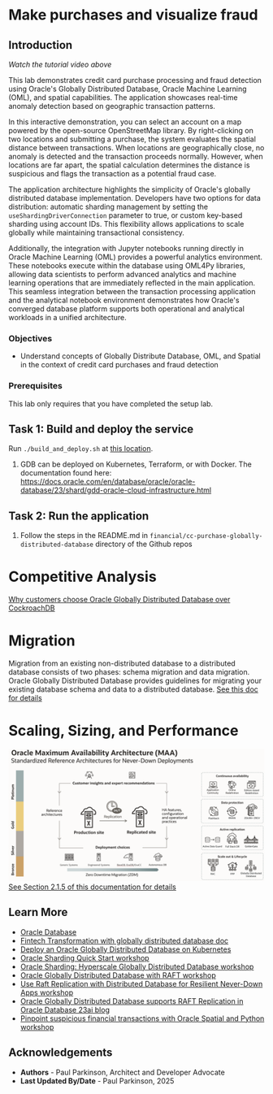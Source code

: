 # Make purchases and visualize fraud

## Introduction



[](youtube:qHVYXagpAC0?start=546)

*Watch the tutorial video above*

This lab demonstrates credit card purchase processing and fraud detection using Oracle's Globally Distributed Database, Oracle Machine Learning (OML), and spatial capabilities. The application showcases real-time anomaly detection based on geographic transaction patterns.

In this interactive demonstration, you can select an account on a map powered by the open-source OpenStreetMap library. By right-clicking on two locations and submitting a purchase, the system evaluates the spatial distance between transactions. When locations are geographically close, no anomaly is detected and the transaction proceeds normally. However, when locations are far apart, the spatial calculation determines the distance is suspicious and flags the transaction as a potential fraud case.

The application architecture highlights the simplicity of Oracle's globally distributed database implementation. Developers have two options for data distribution: automatic sharding management by setting the `useShardingDriverConnection` parameter to true, or custom key-based sharding using account IDs. This flexibility allows applications to scale globally while maintaining transactional consistency.

Additionally, the integration with Jupyter notebooks running directly in Oracle Machine Learning (OML) provides a powerful analytics environment. These notebooks execute within the database using OML4Py libraries, allowing data scientists to perform advanced analytics and machine learning operations that are immediately reflected in the main application. This seamless integration between the transaction processing application and the analytical notebook environment demonstrates how Oracle's converged database platform supports both operational and analytical workloads in a unified architecture.

### Objectives

-  Understand concepts of Globally Distribute Database, OML, and Spatial in the context of credit card purchases and fraud detection
### Prerequisites

This lab only requires that you have completed the setup lab.

## Task 1: Build and deploy the service

Run `./build_and_deploy.sh` at [this location](https://github.com/paulparkinson/oracle-ai-for-sustainable-dev/tree/main/financial/graph-circular-payments).

1. GDB can be deployed on Kubernetes, Terraform, or with Docker.
    The documentation found here: https://docs.oracle.com/en/database/oracle/oracle-database/23/shard/gdd-oracle-cloud-infrastructure.html

## Task 2: Run the application

1. Follow the steps in the README.md in `financial/cc-purchase-globally-distributed-database` directory of the Github repos


# Competitive Analysis

[Why customers choose Oracle Globally Distributed Database over CockroachDB](https://www.oracle.com/database/distributed-database/globally-distributed-database-vs-cockroachdb/)

# Migration

Migration from an existing non-distributed database to a distributed database consists of two phases: schema migration and data migration. 
Oracle Globally Distributed Database provides guidelines for migrating your existing database schema and data to a distributed database.
[See this doc for details](https://docs.oracle.com/en/database/oracle/oracle-database/23/shard/migration1.html)



# Scaling, Sizing, and Performance

![Global Distributed Database RAFT Replication](./images/GloballyDistributedDatabaseMAA.png " ")
[See Section 2.1.5 of this documentation for details](https://docs.oracle.com/en/database/oracle/oracle-database/23/odbtc/overview-true-cache-configuration.html)



## Learn More

* [Oracle Database](https://bit.ly/mswsdatabase)
* [Fintech Transformation with globally distributed database doc](https://www.oracle.com/a/ocom/docs/database/fintech-transformation-with-globally-distributed-database.pdf)
* [Deploy an Oracle Globally Distributed Database on Kubernetes](https://docs.oracle.com/en/database/oracle/oracle-database/23/shard/deploy-sharded-database-kubernetes.html)
* [Oracle Sharding Quick Start workshop](https://apexapps.oracle.com/pls/apex/r/dbpm/livelabs/run-workshop?p210_wid=854)
* [Oracle Sharding: Hyperscale Globally Distributed Database workshop](https://apexapps.oracle.com/pls/apex/r/dbpm/livelabs/run-workshop?p210_wid=866)
* [Oracle Globally Distributed Database with RAFT workshop](https://apexapps.oracle.com/pls/apex/r/dbpm/livelabs/run-workshop?p210_wid=835)
* [Use Raft Replication with Distributed Database for Resilient Never-Down Apps workshop](https://apexapps.oracle.com/pls/apex/r/dbpm/livelabs/view-workshop?wid=3772)
* [Oracle Globally Distributed Database supports RAFT Replication in Oracle Database 23ai blog](https://blogs.oracle.com/database/post/raft-replication-in-distributed-23c)
* [Pinpoint suspicious financial transactions with Oracle Spatial and Python workshop](https://oracle-livelabs.github.io/spatial-graph/spatial-python/workshops/pinpoint-fraud/sandbox/index.html)

## Acknowledgements
* **Authors** - Paul Parkinson, Architect and Developer Advocate
* **Last Updated By/Date** - Paul Parkinson, 2025
